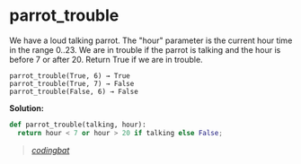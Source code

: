 # parrot_trouble

We have a loud talking parrot. The "hour" parameter is the current hour time in the range 0..23. We are in trouble if the parrot is talking and the hour is before 7 or after 20. Return True if we are in trouble.

```
parrot_trouble(True, 6) → True
parrot_trouble(True, 7) → False
parrot_trouble(False, 6) → False
```

**Solution:**

```python
def parrot_trouble(talking, hour):
  return hour < 7 or hour > 20 if talking else False;
```

> _[codingbat](https://codingbat.com/prob/p166884)_
